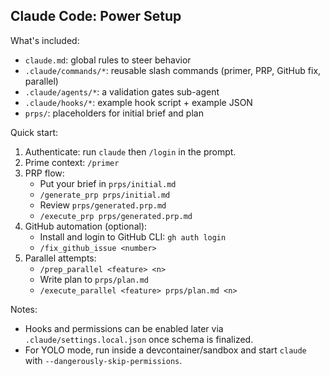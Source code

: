 ## Claude Code: Power Setup

What's included:
- `claude.md`: global rules to steer behavior
- `.claude/commands/*`: reusable slash commands (primer, PRP, GitHub fix, parallel)
- `.claude/agents/*`: a validation gates sub-agent
- `.claude/hooks/*`: example hook script + example JSON
- `prps/`: placeholders for initial brief and plan

Quick start:
1) Authenticate: run `claude` then `/login` in the prompt.
2) Prime context: `/primer`
3) PRP flow:
   - Put your brief in `prps/initial.md`
   - `/generate_prp prps/initial.md`
   - Review `prps/generated.prp.md`
   - `/execute_prp prps/generated.prp.md`
4) GitHub automation (optional):
   - Install and login to GitHub CLI: `gh auth login`
   - `/fix_github_issue <number>`
5) Parallel attempts:
   - `/prep_parallel <feature> <n>`
   - Write plan to `prps/plan.md`
   - `/execute_parallel <feature> prps/plan.md <n>`

Notes:
- Hooks and permissions can be enabled later via `.claude/settings.local.json` once schema is finalized.
- For YOLO mode, run inside a devcontainer/sandbox and start `claude` with `--dangerously-skip-permissions`.